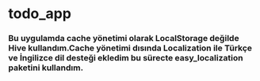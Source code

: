 # todo_app

### Bu uygulamda cache yönetimi olarak LocalStorage değilde Hive kullandım.Cache yönetimi dısında Localization ile Türkçe ve İngilizce dil desteği  ekledim bu sürecte easy_localization paketini kullandım.
